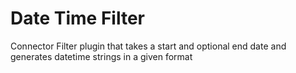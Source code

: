 # Date Time Filter
Connector Filter plugin that takes a start and optional end date and generates datetime strings in a given format
